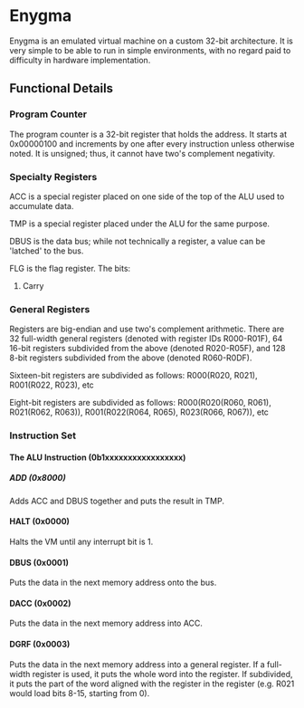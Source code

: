 # Enygma
Enygma is an emulated virtual machine on a custom 32-bit architecture. It is  very simple to be able to run in simple environments, with no regard paid to difficulty in hardware implementation.

## Functional Details
### Program Counter
The program counter is a 32-bit register that holds the address. It starts at 0x00000100 and increments by one after every instruction unless otherwise noted. It is unsigned; thus, it cannot have two's complement negativity.
### Specialty Registers
ACC is a special register placed on one side of the top of the ALU used to accumulate data.

TMP is a special register placed under the ALU for the same purpose.

DBUS is the data bus; while not technically a register, a value can be 'latched' to the bus.

FLG is the flag register. The bits:
1. Carry
### General Registers
Registers are big-endian and use two's complement arithmetic. There are 32 full-width general registers (denoted with register IDs R000-R01F), 64 16-bit registers subdivided from the above (denoted R020-R05F), and 128 8-bit registers subdivided from the above (denoted R060-R0DF).

Sixteen-bit registers are subdivided as follows:
R000(R020, R021), R001(R022, R023), etc

Eight-bit registers are subdivided as follows:
R000(R020(R060, R061), R021(R062, R063)), R001(R022(R064, R065), R023(R066, R067)), etc
### Instruction Set
#### The ALU Instruction (0b1xxxxxxxxxxxxxxxxx)
##### ADD (0x8000)
Adds ACC and DBUS together and puts the result in TMP.
#### HALT (0x0000)
Halts the VM until any interrupt bit is 1.
#### DBUS (0x0001)
Puts the data in the next memory address onto the bus.
#### DACC (0x0002)
Puts the data in the next memory address into ACC.
#### DGRF (0x0003)
Puts the data in the next memory address into a general register. If a full-width register is used, it puts the whole word into the register. If subdivided, it puts the part of the word aligned with the register in the register (e.g. R021 would load bits 8-15, starting from 0).
